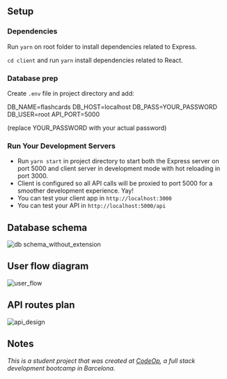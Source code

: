 ## Setup

### Dependencies

Run `yarn` on root folder to install dependencies related to Express.

`cd client` and run `yarn` install dependencies related to React.

### Database prep

Create `.env` file in project directory and add:

DB_NAME=flashcards
DB_HOST=localhost
DB_PASS=YOUR_PASSWORD
DB_USER=root
API_PORT=5000

(replace YOUR_PASSWORD with your actual password)

### Run Your Development Servers

- Run `yarn start` in project directory to start both the Express server on port 5000 and client server in development mode with hot reloading in port 3000.
- Client is configured so all API calls will be proxied to port 5000 for a smoother development experience. Yay!
- You can test your client app in `http://localhost:3000`
- You can test your API in `http://localhost:5000/api`

## Database schema

![db schema_without_extension](https://user-images.githubusercontent.com/60450533/83950744-51f18980-a82d-11ea-96b7-65b6e54a1864.png)

## User flow diagram

![user_flow](https://user-images.githubusercontent.com/60450533/83950741-4bfba880-a82d-11ea-820a-9868bea770ba.png)

## API routes plan

![api_design](https://user-images.githubusercontent.com/60450533/83950738-4736f480-a82d-11ea-9108-c8f421727f49.png)

## Notes

_This is a student project that was created at [CodeOp](http://CodeOp.tech), a full stack development bootcamp in Barcelona._
